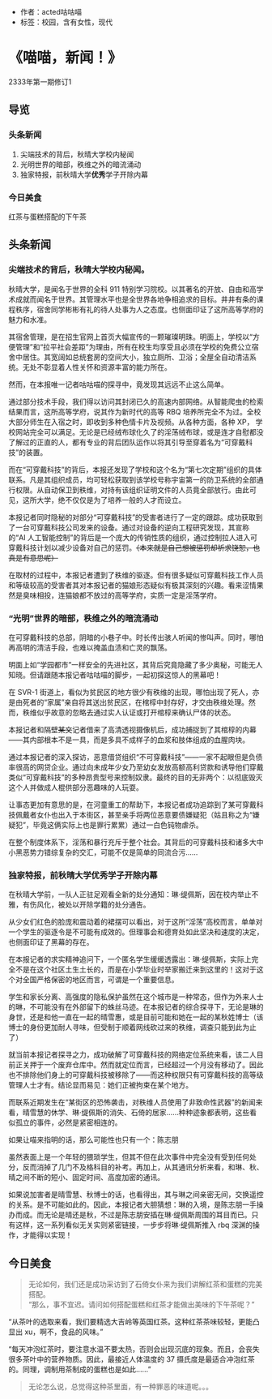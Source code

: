 - 作者：acted咕咕喵
- 标签：校园，含有女性，现代

# 《喵喵，新闻！》
2333年第一期修订1

## 导览
### 头条新闻
1. 尖端技术的背后，秋晴大学校内秘闻
2. 光明世界的暗部，秩维之外的暗流涌动
3. 独家特报，前秋晴大学**优秀**学子开除内幕

### 今日美食
红茶与蛋糕搭配的下午茶

## 头条新闻
### 尖端技术的背后，秋晴大学校内秘闻。
秋晴大学，是闻名于世界的全科 911 特别学习院校。以其著名的开放、自由和高学术成就而闻名于世界。其管理水平也是全世界各地争相追求的目标。井井有条的课程秩序，宿舍同学彬彬有礼的待人处事为人之态度。也侧面印证了这所高等学府的魅力和水准。

其宿舍管理，是在招生官网上首页大幅宣传的一颗璀璨明珠。明面上，学校以“方便管理”和“拉平社会差距”为理由，所有在校生均享受且必须在学校的免费公立宿舍中居住。其宽阔如总统套房的空间大小，独立厕所、卫浴；全屋全自动清洁系统。无处不彰显着人性关怀和资源丰富的能力所在。

然而，在本报唯一记者咕咕喵的探寻中，竟发现其远远不止这么简单。

通过部分技术手段，我们得以访问其封闭已久的高速内部网络。从智能爬虫的检索结果而言，这所高等学府，说其作为新时代的高等 RBQ 培养所完全不为过。全校大部分师生在入宿之时，即收到多种色情卡片及视频。从各种方面，各种 XP， 学校网站完全可以满足。无论是已经绒布球化久了的淫荡绒布球，或是连才自慰都没了解过的正直的人，都有专业的背后团队运作以将其引导至穿着名为“可穿戴科技”的装置。

而在“可穿戴科技”的背后，本报还发现了学校和这个名为“第七次定期”组织的具体联系。凡是其组织成员，均可轻松获取到该学校号称宇宙第一的防卫系统的全部通行权限。从自动保卫到秩维，对持有该组织证明文件的人员竟全部放行。由此可见，这所大学，绝不仅仅是为了培养一般的人才而设立。

本报记者同时隐秘的对部分“可穿戴科技”的受害者进行了一定的跟踪。成功获取到了一台可穿戴科技公司发来的设备。通过对设备的逆向工程研究发现，其宣称的“AI 人工智能控制”的背后是一个庞大的传销性质的组织，通过控制拉人进入可穿戴科技计划以减少设备对自己的惩罚。~~（本来就是自己想被惩罚却祈求饶恕，也真是有意思呢）~~

在取材的过程中，本报记者遭到了秩维的驱逐。但有很多疑似可穿戴科技工作人员和等级较高的受害者其对本报记者的猫娘形态疑似有极其深刻的兴趣。看来涩情果然是臭味相投，连猫娘都不放过的高等学府，实质一定是淫荡学府。

### “光明”世界的暗部，秩维之外的暗流涌动
在可穿戴科技的总部，阴暗的小巷子中。时长传出骇人听闻的惨叫声。同时，哪怕再高明的清洁手段，也难以掩盖血渍和亡灵的飘荡。

明面上如“学园都市”一样安全的先进社区，其背后究竟隐藏了多少奥秘，可能无人知晓。但请跟随本报记者咕咕喵的脚步，一起初探这惊人的黑幕吧！

在 SVR-1 街道上，看似为贫民区的地方很少有秩维的出现，哪怕出现了死人，亦是由死者的“家属”亲自将其送出贫民区，在棺椁中封存好，才交由秩维处理。然而，秩维似乎故意的忽略去通过实人认证或打开棺椁来确认尸体的状态。

本报记者和隔壁~~某文~~记者借来了高清透视摄像机后，成功捕捉到了其棺椁的内幕——其内部根本不是一具，而是多具不成样子的血浆和肢体组成的血腥肉块。

通过本报记者的深入探访，恶意借贷组织“不可穿戴科技”——一家不起眼但是负债率很高的网贷企业。通过向未成年少女乃至幼女发放高额高利贷款和诱导他们穿戴类似“可穿戴科技”的多种昂贵型号来控制奴隶。最终的目的无非两个：以彻底毁灭这个人并做成人棍供部分恶趣味的人玩耍。

让事态更加有意思的是，在河童重工的帮助下，本报记者成功追踪到了某可穿戴科技佩戴者女仆也出入于本街区，甚至亲手将两位恶意要债嫌疑犯（姑且称之为“嫌疑犯”，毕竟这俩实际上也是罪行累累）通过一白色钝物虐杀。

在整个制度体系下，淫荡和暴行充斥于整个社会。其背后的可穿戴科技和诸多大中小黑恶势力错综复杂的交汇，可能不仅是简单的同流合污……

### 独家特报，前秋晴大学**优秀**学子开除内幕
在秋晴大学前，一队人正驻足观看全新的处分通知：琳·缇佩斯，因在校内举止不雅，有伤风化，被处以开除学籍的处分通告。

从少女们红色的脸庞和震动着的裙摆可以看出，对于这所“淫荡”高校而言，单单对一个学生的驱逐令是不可能有成效的。但理事会和德育处如此坚决和速度的决定，也侧面印证了黑幕的存在。

在本报记者的求实精神追问下，一个匿名学生缓缓透露出：琳·缇佩斯，实际上完全不是在这个社区土生土长的，而是在小学毕业时举家搬迁来到这里的！这对于这个对全国严格保密的地区而言，可谓是一个重要信息。

学生和家长分离、高强度的隐私保护虽然在这个城市是一种常态，但作为外来人士的琳，不可能没有在外部留下的蛛丝马迹。在本报记者的综合探寻下，无论是琳的身世，还是和他一直在一起的晴雪惠，或是目前可能和她在一起的某秋姓博士（该博士的身份更加耐人寻味，但受制于顺着网线砍过来的秩维，调查只能到此为止了）

就当前本报记者探寻之力，成功破解了可穿戴科技的网络定位系统来看，该二人目前正关押于一个废弃仓库中。然而就定位而言，已经超过一个月没有移动了。因此也不排除他们身上的可穿戴科技被移除了——而这种权限只有可穿戴科技的高等级管理人士才有。结论显而易见：她们正被拘束在某个地方。

而联系近期发生在“某街区的恐怖袭击，对秩维人员使用了非致命性武器”的新闻来看，晴雪慧的休学、琳·缇佩斯的消失、石倚的居家……种种迹象都表明，这些看似孤立的事件，必然是紧密相连的。

如果让喵来指明的话，那么可能性也只有一个：陈志朋

虽然表面上是一个年轻的猥琐学生，但其不但在此次事件中完全没有受到任何处分，反而消掉了几门不及格科目的补考。再加上，从其通讯分析来看，和琳、秋、晴之间不断的短小、固定时间、高度加密的通讯。

如果说加害者是晴雪慧、秋博士的话，也看得出，其与琳之间亲密无间，交换遥控的关系。是不可能如此的。因此，本报记者大胆猜想：琳的入境，是陈志朋一手操办而成。而无论是晴还是秋，不过是陈志朋安插在琳·缇佩斯周围的耳目而已。只有这样，这一系列看似无关实则紧密链接，一步步将琳·缇佩斯推入 rbq 深渊的操作，才能得以实现！

## 今日美食
> 无论如何，我们还是成功采访到了石倚女仆来为我们讲解红茶和蛋糕的完美搭配。  
> “那么，事不宜迟。请问如何搭配蛋糕和红茶才能做出美味的下午茶呢？”

“从茶叶的选取来看，我们要精选大吉岭等英国红茶。这种红茶茶味较轻，更能凸显出 xu，啊不，食品的风味。”

“每天冲泡红茶时，要注意水温不要太热，否则会出现沉底的现象。而且，会丧失很多茶叶中的营养物质。因此，最接近人体温度的 37 摄氏度是最适合冲泡红茶的。同理，调制用茶制成的蛋糕也是如此……”

> 无论怎么说，总觉得这种茶里面，有一种罪恶的味道呢。。。
